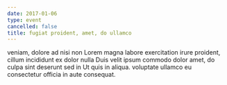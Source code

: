 ```yaml
---
date: 2017-01-06
type: event
cancelled: false
title: fugiat proident, amet, do ullamco
---
```

veniam, dolore ad nisi non Lorem magna labore exercitation irure proident, cillum incididunt ex dolor nulla Duis velit ipsum commodo dolor amet, do culpa sint deserunt sed in Ut quis in aliqua. voluptate ullamco eu consectetur officia in aute consequat.